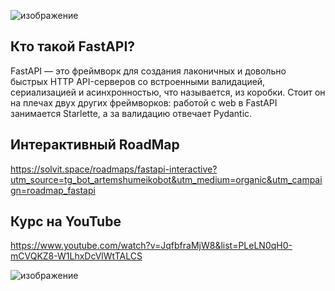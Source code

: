 ![изображение](https://www.simplilearn.com/ice9/free_resources_article_thumb/FastAPI_b.jpg)

## Кто такой FastAPI?

FastAPI — это фреймворк для создания лаконичных и довольно быстрых HTTP API-серверов со встроенными валидацией, сериализацией и асинхронностью,
что называется, из коробки. Стоит он на плечах двух других фреймворков: работой с web в FastAPI занимается Starlette, а за валидацию отвечает Pydantic. 

## Интерактивный RoadMap
https://solvit.space/roadmaps/fastapi-interactive?utm_source=tg_bot_artemshumeikobot&utm_medium=organic&utm_campaign=roadmap_fastapi

## Курс на YouTube
https://www.youtube.com/watch?v=JqfbfraMjW8&list=PLeLN0qH0-mCVQKZ8-W1LhxDcVlWtTALCS



![изображение](https://external-content.duckduckgo.com/iu/?u=https%3A%2F%2Ftse3.mm.bing.net%2Fth%3Fid%3DOIP.aB0NZ5OBn1-5qPa9AWsgPgHaHa%26pid%3DApi&f=1&ipt=4f383b889c18f1923f75e9bbe60b8bf682f966e0370ff9cac020a13dae8ac536&ipo=images)
